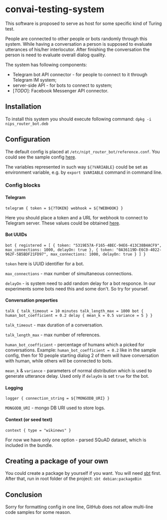 convai-testing-system
=========================

This software is proposed to serve as host for some specific kind of Turing test.

People are connected to other people or bots randomly through this system. While having a conversation a person is supposed to evaluate utterances of his/her interlocutor. After finishing the conversation the person is need to evaluate overall dialog quality.

The system has following components:
* Telegram bot API connector - for people to connect to it through Telegram IM system;
* server-side API - for bots to connect to system;
* [_TODO_]: Facebook Messenger API connector.

## Installation
To install this system you should execute following command:
```dpkg -i nips_router_bot.deb```

## Configuration
The default config is placed at `/etc/nipt_router_bot/reference.conf`. You could see the sample config [here](./src/main/resources/reference.conf).

The variables represented in such way `${?VARIABLE}` could be set as environment variable, e.g. by `export $VARIABLE` command in command line.
### Config blocks
#### Telegram

`telegram {
  token = ${?TOKEN}
  webhook = ${?WEBHOOK}
}`

Here you should place a token and a URL for webhook to connect to Telegram server. These values could be obtained [here](https://core.telegram.org/bots).

#### Bot UUIDs
`bot {
  registered = [
    { token: "5319E57A-F165-4BEC-94E6-413C38B4ACF9", max_connections: 1000, delayOn: true },
    { token: "0A36119D-E6C0-4022-962F-5B5BDF21FD97", max_connections: 1000, delayOn: true }
  ]
}`

`token` here is UUID identifier for a bot. 

`max_connections` - max number of simultaneous connections. 

`delayOn` - is system need to add random delay for a bot responce. In our experiments some bots need this and some don't. So try for yoursef.

#### Conversation preperties
`talk {
  talk_timeout = 10 minutes
  talk_length_max = 1000
  bot {
    human_bot_coefficient = 0.2
    delay {
      mean_k = 0.5
      variance = 5
    }
  }`
  
`talk_timeout` - max duration of a conversation.

`talk_length_max` - max number of references.

`human_bot_coefficient` - percentage of humans which a picked for conversations. Example: `human_bot_coefficient = 0.2` like in the sample config, then for 10 people starting dialog 2 of them will have conversation with human, while others will be connected to bots.

`mean_k` & `variance` - parameters of normal distribution which is used to generate utterance delay. Used only if `delayOn` is set `true` for the bot.

#### Logging 
`logger {
    connection_string = ${?MONGODB_URI}
  }`
  
`MONGODB_URI` - mongo DB URI used to store logs.

#### Context (or seed text)
`context {
    type = "wikinews"
  }`

For now we have only one option - parsed SQuAD dataset, which is included in the bundle.



## Creating a package of your own
You could create a package by yourself if you want. You will need [sbt](http://www.scala-sbt.org/) first. After that, run in root folder of the project:
 ```sbt debian:packageBin```
 
## Conclusion
Sorry for formatting config in one line, GitHub does not allow multi-line code samples for some reason.


